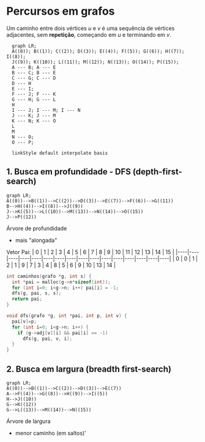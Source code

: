 # Percursos em grafos

Um caminho entre dois vértices $u$ e $v$ é uma sequência de vértices adjacentes, sem **repetição**, começando em $u$ e terminando em $v$.

```mermaid
  graph LR;
  A((0)); B((1)); C((2)); D((3)); E((4)); F((5)); G((6)); H((7)); I((8));
  J((9)); K((10)); L((11)); M((12)); N((13)); O((14)); P((15));
  A --- B; A --- E
  B --- C; B --- E
  C --- G; C --- D
  D --- H
  E --- I;
  F --- J; F --- K
  G --- H; G --- L
  H
  I --- J; I --- M; I --- N
  J --- K; J --- M
  K --- N; K --- O
  L
  M
  N --- O;
  O --- P; 

  linkStyle default interpolate basis
```
## 1. Busca em profundidade - DFS (depth-first-search)

```mermaid
graph LR;
A((0))-->B((1))-->C((2))-->D((3))-->E((7))-->F((6))-->G((11))
B-->H((4))-->I((8))-->J((9))
J-->K((5))-->L((10))-->M((13))-->N((14))-->O((15))
J-->P((12))
```
Árvore de profundidade
- mais "alongada"

Vetor Pai:
| 0  | 1  | 2  | 3  | 4  | 5  | 6  | 7  | 8  | 9  | 10 | 11 | 12 | 13 | 14 | 15 |
|----|----|----|----|----|----|----|----|----|----|----|----|----|----|----|----|
| 0 | 0  | 1 | 2 | 1 | 9 | 7 | 3 | 4 | 8 | 5 | 6 | 9 | 10 | 13 | 14 |

```c
int caminhos(grafo *g, int s) {
  int *pai = malloc(g->n*sizeof(int));
  for (int i=0; i<g->n; i++) pai[i] = -1;
  dfs(g, pai, s, s);
  return pai;
}
```
```c
void dfs(grafo *g, int *pai, int p, int v) {
  pai[v]=p;
  for (int i=0; i<g->n; i++) {
    if (g->adj[v][i] && pai[i] == -1)
      dfs(g, pai, v, i);
  }
}
```

## 2. Busca em largura (breadth first-search)

```mermaid
graph LR;
A((0))-->B((1))-->C((2))-->D((3))-->E((7))
A-->F((4))-->G((8))-->H((9))-->I((5))
H-->J((10))
G-->K((12))
G-->L((13))-->M((14))-->N((15))
```
Árvore de largura
- menor caminho (em saltos)'